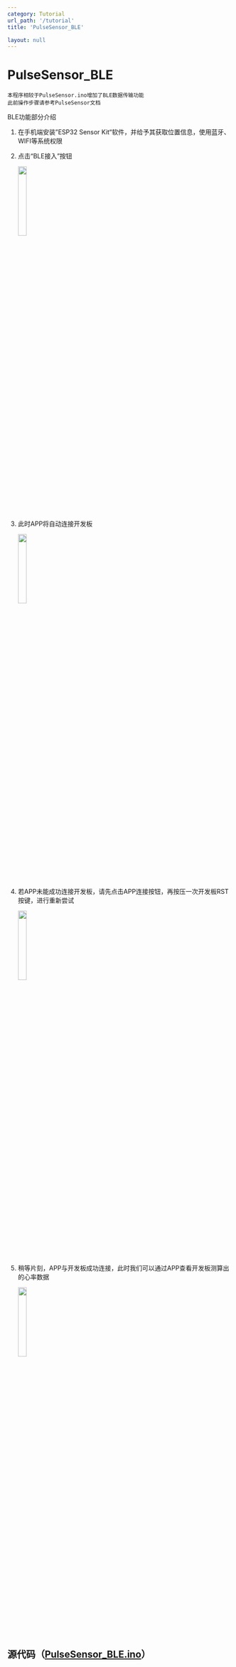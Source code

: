```yaml
---
category: Tutorial
url_path: '/tutorial'
title: 'PulseSensor_BLE'

layout: null
---
```


# PulseSensor_BLE

```
本程序相较于PulseSensor.ino增加了BLE数据传输功能
此前操作步骤请参考PulseSensor文档
```

BLE功能部分介绍

1. 在手机端安装”ESP32 Sensor Kit“软件，并给予其获取位置信息，使用蓝牙、WIFI等系统权限

4. 点击“BLE接入”按钮

   <img decoding="async" src="https://addison-cq.github.io/webPages/images/Screenshot_20221111_123302_com.example.esp32sensorkit_f.jpg" width="20%">

5. 此时APP将自动连接开发板

   <img decoding="async" src="https://addison-cq.github.io/webPages/images/Screenshot_20221208_171005_com.example.esp32senso.jpg" width="20%">
   
6. 若APP未能成功连接开发板，请先点击APP连接按钮，再按压一次开发板RST按键，进行重新尝试

   <img decoding="async" src="https://addison-cq.github.io/webPages/images/Screenshot_20221208_172530_com.example.esp32senso.jpg" width="20%">
   
6. 稍等片刻，APP与开发板成功连接，此时我们可以通过APP查看开发板测算出的心率数据

   <img decoding="async" src="https://addison-cq.github.io/webPages/images/Screenshot_20221208_173926_com.example.esp32senso.jpg" width="20%">

## 源代码（[PulseSensor_BLE.ino](https://github.com/addison-CQ/webPages/tree/develop/doc/ESP32SensorKit/code)）
